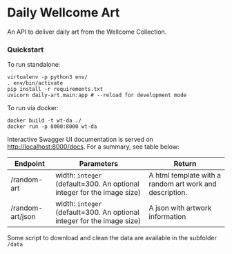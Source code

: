 # Daily Wellcome Art

An API to deliver daily art from the Wellcome Collection.

### Quickstart
To run standalone:

```
virtualenv -p python3 env/
. env/bin/activate
pip install -r requirements.txt
uvicorn daily-art.main:app # --reload for development mode
```

To run via docker:
```
docker build -t wt-da ./
docker run -p 8000:8000 wt-da
```

Interactive Swagger UI documentation is served on [http://localhost:8000/docs](). For a summary, see table below:


| Endpoint   |  Parameters | Return |
|---|---|--------|
| /random-art   | width: `integer` (default=300. An optional integer for the image size) | A html template with a random art work and description. |
| /random-art/json   | width: `integer` (default=300. An optional integer for the image size) | A json with artwork information |

Some script to download and clean the data are available in the subfolder `/data`
